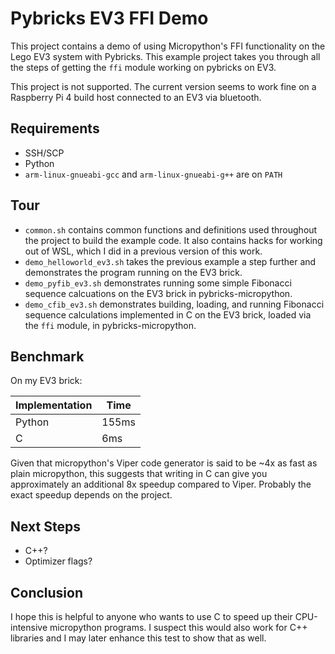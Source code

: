 # Pybricks EV3 FFI Demo

This project contains a demo of using Micropython's FFI functionality
on the Lego EV3 system with Pybricks. This example project takes you
through all the steps of getting the `ffi` module working on pybricks
on EV3.

This project is not supported. The current version seems to work fine
on a Raspberry Pi 4 build host connected to an EV3 via bluetooth.

## Requirements

* SSH/SCP
* Python
* `arm-linux-gnueabi-gcc` and `arm-linux-gnueabi-g++` are on `PATH`

## Tour

* `common.sh` contains common functions and definitions used throughout
  the project to build the example code. It also contains hacks for
  working out of WSL, which I did in a previous version of this work.
* `demo_helloworld_ev3.sh` takes the previous example a step further
  and demonstrates the program running on the EV3 brick.
* `demo_pyfib_ev3.sh` demonstrates running some simple Fibonacci sequence 
  calcuations on the EV3 brick in pybricks-micropython.
* `demo_cfib_ev3.sh` demonstrates building, loading, and running Fibonacci
  sequence calculations implemented in C on the EV3 brick, loaded via the
  `ffi` module, in pybricks-micropython.

## Benchmark

On my EV3 brick:

| Implementation  | Time  |
|-----------------|-------|
| Python          | 155ms |
| C               |   6ms |

Given that micropython's Viper code generator is said to be ~4x as fast as plain 
micropython, this suggests that writing in C can give you approximately an 
additional 8x speedup compared to Viper. Probably the exact speedup depends on the
project.

## Next Steps

* C++?
* Optimizer flags?

## Conclusion

I hope this is helpful to anyone who wants to use C to speed up their CPU-intensive
micropython programs. I suspect this would also work for C++ libraries and I may
later enhance this test to show that as well.
